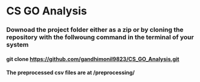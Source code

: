 # CS GO Analysis

### Downoad the project folder either as a zip or by cloning the repository with the follwoung command in the terminal of your system

#### git clone https://github.com/gandhimonil9823/CS_GO_Analysis.git

#### The preprocessed csv files are at /preprocessing/


